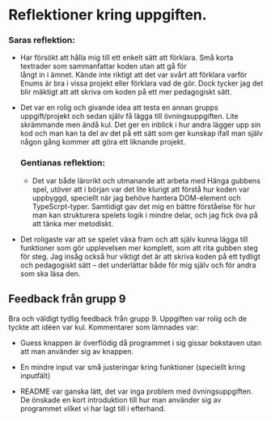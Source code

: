 # Reflektioner kring uppgiften.

### Saras reflektion: 
- Har försökt att hålla mig till ett enkelt sätt att förklara. Små korta textrader som sammanfattar koden utan att gå för   
långt in i ämnet. Kände inte riktigt att det var svårt att förklara varför Enums är bra i vissa projekt eller förklara vad de gör. 
Dock tycker jag det blir mäktigt att att skriva om koden på ett mer pedagogiskt sätt. 

- Det var en rolig och givande idea att testa en annan grupps uppgift/projekt och sedan själv få lägga till övningsuppgiften. Lite skrämmande men ändå kul.
  Det ger en inblick i hur andra lägger upp sin kod och man kan ta del av det på ett sätt som ger kunskap ifall man själv någon gång kommer att göra ett
  liknande projekt.
   
  ### Gentianas reflektion:
  
  - Det var både lärorikt och utmanande att arbeta med Hänga gubbens spel, utöver att i början var det lite klurigt att förstå hur koden var uppbyggd, speciellt när jag behöve hantera DOM-element och TypeScrpt-typer. Samtidigt gav det mig en bättre förståelse för hur man kan strukturera spelets logik i mindre delar, och jag fick öva på att tänka mer metodiskt.

- Det roligaste var att se spelet växa fram och att själv kunna lägga till funktioner som gör upplevelsen mer komplett, som att rita gubben steg för steg. Jag insåg också hur viktigt det är att skriva koden på ett tydligt och pedagogiskt sätt – det underlättar både för mig själv och för andra som ska läsa den.

## Feedback från grupp 9

Bra och väldigt tydlig feedback från grupp 9. 
Uppgiften var rolig och de tyckte att idéen var kul. 
Kommentarer som lämnades var: 
- Guess knappen är överflödig då programmet i sig gissar bokstaven utan att
man använder sig av knappen. 
- En mindre input var små justeringar kring funktioner (speciellt kring inputfält)


- README var ganska lätt, det var inga problem med övningsuppgiften. De önskade en kort 
introduktion till hur man använder sig av programmet vilket vi har lagt till i efterhand. 


